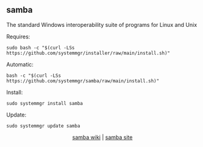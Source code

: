 ## samba  
  
The standard Windows interoperability suite of programs for Linux and Unix  
  
Requires:  

```shell
sudo bash -c "$(curl -LSs https://github.com/systemmgr/installer/raw/main/install.sh)"
```

Automatic:

```shell
bash -c "$(curl -LSs https://github.com/systemmgr/samba/raw/main/install.sh)"
```

Install:

```shell
sudo systemmgr install samba
```

Update:

```shell
sudo systemmgr update samba
```

<p align=center>
  <a href="https://wiki.archlinux.org/index.php/samba" target="_blank">samba wiki</a>  |  
  <a href="http://samba.org" target="_blank">samba site</a>
</p>

